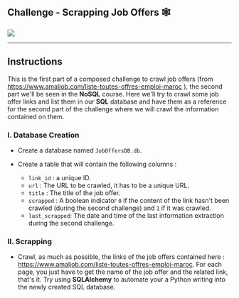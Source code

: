 ## Challenge - Scrapping Job Offers 🕸️


![](https://images.unsplash.com/photo-1568598035424-7070b67317d2?ixlib=rb-1.2.1&auto=format&fit=crop&w=1050&q=40)

---

## Instructions

This is the first part of a composed challenge to crawl job offers (from https://www.amaljob.com/liste-toutes-offres-emploi-maroc ), the second part we'll be seen in the **NoSQL** course.  Here we'll try to crawl some job offer links and list them in our **SQL** database and have them as a reference for the second part of the challenge where we will crawl the information contained on them.

### I. Database Creation

- Create a database named `JobOffersDB.db`.

- Create a table that will contain the following columns : 

  - `link_id` : a unique ID.
  - `url` : The URL to be crawled, it has to be a unique URL.
  - `title` : The title of the job offer.
  -  `scrapped` : A boolean indicator `0` if the content of the link hasn't been crawled (during the second challenge) and `1` if it was crawled. 
  - `last_scrapped`: The date and time of the last information extraction during  the second challenge.


### II. Scrapping

- Crawl, as much as possible, the links of the job offers contained here : https://www.amaljob.com/liste-toutes-offres-emploi-maroc. For each page, you just have to get the name of the job offer and the related link, that's it. Try using **SQLAlchemy** to automate your a Python writing into the newly created SQL database.
